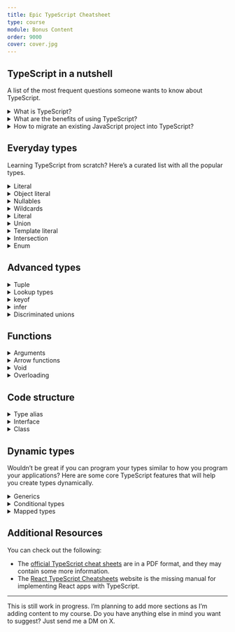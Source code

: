 ```yaml
---
title: Epic TypeScript Cheatsheet
type: course
module: Bonus Content
order: 9000
cover: cover.jpg
---
```


## TypeScript in a nutshell

A list of the most frequent questions someone wants to know about TypeScript.

<details>
  <summary>
  What is TypeScript?
  </summary>

TypeScript adds support for _strongly typed programming_ in your JavaScript applications. It's tightly integrated with your text editor, to help you catch your errors early.

TypeScript is a superset of JavaScript. All existing features of JS are already supported, but it adds syntax, which helps you build much more structured applications.

TypeScript's compiler transpiles to JavaScript. This means that you can run all the applications on every browser, on Node.js or other native apps that have a built-in JavaScript compiler. You have plenty of options to set the target supported devices.

Type checking runs on compile-time. If you violate the type rules, your application will not run due to errors. All the extra code that you add it will be removed from the transpiled JS code and it will not be available at runtime.

</details>
<details>
  <summary>
  What are the benefits of using TypeScript?
  </summary>

By introducing types to your code, your editor can understand much better how the different parts of your application are interconnected. Therefore, it can provide you with sophisticated auto-completion suggestions that can speed up your development.

</details>
<details>
  <summary>
  How to migrate an existing JavaScript project into TypeScript?
  </summary>

You can adopt TypeScript gradually into your existing projects. You can also use it to catch JavaScript errors in your continuous integration pipelines. In fact, [Visual Studio Code](https://code.visualstudio.com) has TypeScript built-in, to help you find errors without any configuration from your side.

</details>

## Everyday types

Learning TypeScript from scratch? Here’s a curated list with all the popular types.

<details>
  <summary>Literal</summary>

```tsx
let title: string = 'Bohemian Rhapsody'
let releasedAt: number = 1975
let gernes: string[] = ['Rock', 'Hard rock', 'Progressive rock']
let isFavorite: boolean = true
```

</details>

<details>
  <summary>Object literal</summary>

```tsx
type Track = {
  id: number
  artist: string
  title: string
}
```

</details>

<details>
  <summary>Nullables</summary>

```tsx
let error: undefined // similar to JS
let loading: null // similar to JS
```

</details>

<details>
  <summary>Wildcards</summary>

When you use `any` in your type annotations, you simply skip the type annotations. You are basically saying "I hate TypeScript and I don't want to deal with it. _You_ deal with it!".

```tsx
let year: any = 2020
year = '2021' // it perfectly compiles without issues.
```

When you’re dealing with a value that has an unpredictable type, use `unknown` instead of `any`:

```tsx
let duration: unknown
let durationInMinutes: string
duration = '5.54m'
durationInMinutes = duration // Doesn't compile since unknown can be anything!
```

The `never` keyword can play the role of the type guard. We can’t assign any type of value to a variable with the type `never`, except from values that are themselves type of `never`.

```tsx
function throwError(message: string): **never** {
  throw new Error(message);
}
```

</details>

<details>
  <summary>Literal</summary>

```tsx
type On = 'on'
```

</details>

<details>
  <summary>Union</summary>

![unions-sketch-01.png](images/unions-sketch-01.png)

An array of types:

```tsx
let id: string | undefined
let status: 'open' | 'in progress' | 'resolved'
```

</details>

<details>
  <summary>Template literal</summary>

![unions-sketch-02.png](images/unions-sketch-02.png)

```tsx
type SizeValue = `${number}${'%' | 'em' | 'rem' | 'px' | 'vw' | 'vh'}`
```

</details>

<details>
  <summary>Intersection</summary>

```tsx
type User = Id & {
  username: string
  email: string
}

type Order = Id & {
  total: number
}

const userWithOrder: User & Order = {
  id: 'U-123',
  total: 123,
  username: 'nicotsou',
  email: 'no@spam.please',
}
```

</details>

<details>
  <summary>Enum</summary>

```tsx
enum Filetypes {
  Mp3,
  Mp4,
  Wav,
}

const fileType = Filetypes.Mp3
```

TypeScript compares their actual values:

```tsx
enum Filetypes {
  Mp3 = 20,
  Wav = 2,
}

Filetypes.Mp3 < Filetypes.Wav // returns false
```

Rarely used, but they can be really helpful in certain situations.

</details>

## Advanced types

<details>
  <summary>Tuple</summary>

```tsx
type Coordinates = [lat: number, long: number]
```

</details>

<details>
  <summary>Lookup types</summary>

```tsx
type Data = Response['body']
```

</details>

<details>
  <summary>keyof</summary>

```tsx
type ArtistKey = keyof Artist // "type" | "id" | "name" | "followed" | "plays"
type StringKey = keyof string // all members of the string object like: "toString" | "charAt" | "charCodeAt" | etc...
type UndefinedKey = keyof undefined // never
```

</details>

<details>
  <summary>infer</summary>

By using the `infer` keyword, you are creating a new generic type `R`, which then can be returned as a type value. So basically, you are catching the type of the generic `Promise<T>`. This can become really useful, when you are developing your APIs.

```tsx
type PromiseReturnType<T> = T extends Promise<infer R> ? R : T
```

</details>
<details>
  <summary>Discriminated unions</summary>

Consider the following types:

```tsx
type FileBase = {
  filename: string
  type: string
}
type Song = FileBase & {
  type: 'mp3'
  play: () => void
}
type VideoClip = FileBase & {
  type: 'mp4'
  play: () => void
}
type CoverArt = FileBase & {
  type: 'png'
  move: () => void
}
type Receipt = FileBase & {
  type: 'pdf'
  download: () => void
}
```

First of, you combine all file types under one umbrella:

```tsx
type PlayerFiles = Song | VideoClip | CoverArt | Receipt
```

Then, we try to implement the following function

```tsx
function openFile(file: PlayerFiles) {
  switch (file.type) {
    case ...
	}
}
```

The moment we start typing our `case` block, autocompletion kicks in:
![Screen Shot 2022-04-01 at 22.22.26.png](images/discriminated-unions.png)

</details>

## Functions

<details>
  <summary>Arguments</summary>

```tsx

function add(a: number = 0, b: number = 0): number {
  return a + b;
```

</details>
<details>
  <summary>Arrow functions</summary>

```tsx
const add = (a: number, b: number): number => a + b
```

</details>
<details>
  <summary>Void</summary>

```tsx
function init(): void {} // This function should not return any value
```

</details>

<details>
  <summary>Overloading</summary>

```tsx
// overload signatures
function search(title: string): Track[]
function search(id: number): Track[]
// actual implementation
function search(nameOrId: string | number): Track[] {
  if (typeof nameOrId === 'number') {
    console.log('searching by id')
  }
  if (typeof nameOrId === 'string') {
    console.log('searching by name')
  }
  return []
}
```

</details>

## Code structure

<details>
  <summary>Type alias</summary>

```tsx
type Track =
  | undefined
  | {
      title: string
      releasedAt: number
      gernes: string[]
      isFavorite: boolean
    }
```

Key characteristics:

- A TypeScript-only feature, therefore only available only at compilation.
- They can support primitive types.
- They can only be declared once (unless exported).
</details>

<details>
  <summary>Interface</summary>

```tsx
interface ITrack {
  title: string
  releasedAt: number
  gernes: string[]
  isFavorite: boolean
}
```

Key characteristics:

- A TypeScript-only feature, therefore only available only at compilation.
- Act as object type annotations for object structures.
- Can connect unrelated classes together.
- Can’t support primitive types, only object structures.
- Can only be declared once (unless exported).
- Can be extended.
</details>

<details>
  <summary>Class</summary>

```tsx
class TrackClass {
  title: string
  releasedAt: number
  gernes: string[]
  isFavorite: boolean

  constructor(
    title: string,
    releasedAt: number,
    gernes: string[],
    isFavorite: boolean
  ) {
    this.title = title
    this.releasedAt = releasedAt
    this.gernes = gernes
    this.isFavorite = isFavorite
  }
}
```

Key characteristics:

- This is a JavaScript feature, and therefore it’s available at runtime.
- They are meant to instantiate objects by encapsulating their logic.
- Can’t support primitive types, only object structures.
- Full support for object-oriented features.

</details>

## Dynamic types

Wouldn’t be great if you can program your types similar to how you program your applications? Here are some core TypeScript features that will help you create types dynamically.

<details>
  <summary>Generics</summary>

A function but for types:

```tsx
interface IPlaylist<T> {
  items: T[]

  addToPlaylist(newItem: T): void
  removeFromPlaylist(itemToRemove: T): void
}
```

</details>

<details>
  <summary>Conditional types</summary>

**Conditional types** allow you to add logic to your types. As a result, you can reuse existing types, by reducing the boilerplate of having multiple types for every use case.

```tsx
type Playable<T> = T extends { play: () => void } ? T : never
```

</details>
<details>
  <summary>Mapped types</summary>

Allows you to loop over your types and create new ones:

```tsx
type ReadonlyUser = { readonly [Key in keyof User]: User[Key] }
```

</details>

## Additional Resources

You can check out the following:

- The [official TypeScript cheat sheets](https://www.typescriptlang.org/cheatsheets) are in a PDF format, and they may contain some more information.
- The [React TypeScript Cheatsheets](https://react-typescript-cheatsheet.netlify.app) website is the missing manual for implementing React apps with TypeScript.</summary>

---

This is still work in progress. I’m planning to add more sections as I’m adding content to my course. Do you have anything else in mind you want to suggest? Just send me a DM on X.
